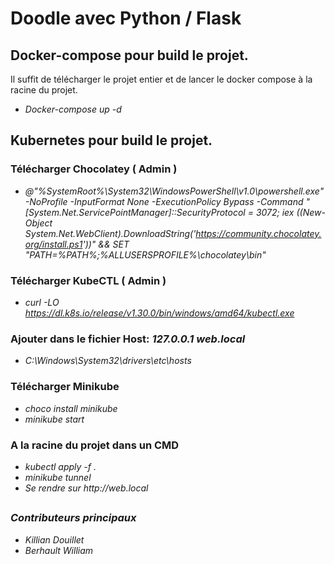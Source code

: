 # Doodle avec Python / Flask

## Docker-compose pour build le projet.

Il suffit de télécharger le projet entier et de lancer le docker compose à la racine du projet.
- _Docker-compose up -d_

## Kubernetes pour build le projet.

### Télécharger Chocolatey ( Admin )
- _@"%SystemRoot%\System32\WindowsPowerShell\v1.0\powershell.exe" -NoProfile -InputFormat None -ExecutionPolicy Bypass -Command "[System.Net.ServicePointManager]::SecurityProtocol = 3072; iex ((New-Object System.Net.WebClient).DownloadString('https://community.chocolatey.org/install.ps1'))" && SET "PATH=%PATH%;%ALLUSERSPROFILE%\chocolatey\bin"_

### Télécharger KubeCTL ( Admin )
- _curl -LO https://dl.k8s.io/release/v1.30.0/bin/windows/amd64/kubectl.exe_

### Ajouter dans le fichier Host: _127.0.0.1 web.local_
- _C:\Windows\System32\drivers\etc\hosts_


### Télécharger Minikube
- _choco install minikube_
- _minikube start_

### A la racine du projet dans un CMD
- _kubectl apply -f ._
- _minikube tunnel_
- _Se rendre sur http://web.local_

##
### _Contributeurs principaux_

- _Killian Douillet_
- _Berhault William_
